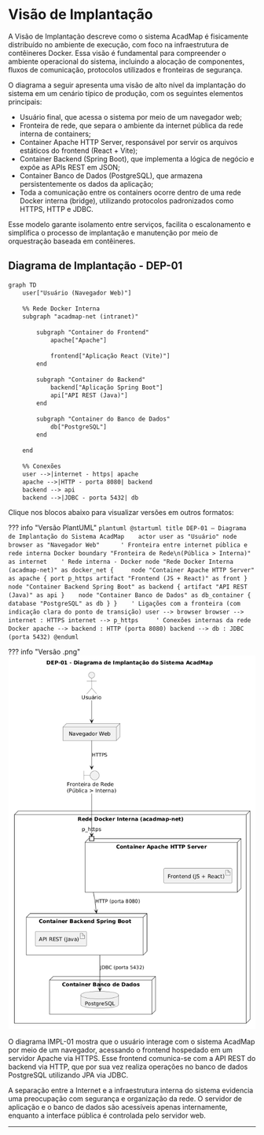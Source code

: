 # Visão de Implantação

A Visão de Implantação descreve como o sistema AcadMap é fisicamente distribuído no ambiente de execução, com foco na infraestrutura de contêineres Docker. Essa visão é fundamental para compreender o ambiente operacional do sistema, incluindo a alocação de componentes, fluxos de comunicação, protocolos utilizados e fronteiras de segurança.

O diagrama a seguir apresenta uma visão de alto nível da implantação do sistema em um cenário típico de produção, com os seguintes elementos principais:

* Usuário final, que acessa o sistema por meio de um navegador web;
* Fronteira de rede, que separa o ambiente da internet pública da rede interna de containers;
* Container Apache HTTP Server, responsável por servir os arquivos estáticos do frontend (React + Vite);
* Container Backend (Spring Boot), que implementa a lógica de negócio e expõe as APIs REST em JSON;
* Container Banco de Dados (PostgreSQL), que armazena persistentemente os dados da aplicação;
* Toda a comunicação entre os containers ocorre dentro de uma rede Docker interna (bridge), utilizando protocolos padronizados como HTTPS, HTTP e JDBC.

Esse modelo garante isolamento entre serviços, facilita o escalonamento e simplifica o processo de implantação e manutenção por meio de orquestração baseada em contêineres.

## Diagrama de Implantação - DEP-01

```mermaid
graph TD
    user["Usuário (Navegador Web)"]

    %% Rede Docker Interna
    subgraph "acadmap-net (intranet)"
        
        subgraph "Container do Frontend"
            apache["Apache"]
 
            frontend["Aplicação React (Vite)"]
        end

        subgraph "Container do Backend"
            backend["Aplicação Spring Boot"]
            api["API REST (Java)"]
        end

        subgraph "Container do Banco de Dados"
            db["PostgreSQL"]
        end

    end

    %% Conexões
    user -->|internet - https| apache
    apache -->|HTTP - porta 8080| backend
    backend --> api
    backend -->|JDBC - porta 5432| db
```

Clique nos blocos abaixo para visualizar versões em outros formatos:

??? info "Versão PlantUML"
    ```plantuml
        @startuml
        title DEP-01 – Diagrama de Implantação do Sistema AcadMap   
        actor user as "Usuário"
        node browser as "Navegador Web"     
        ' Fronteira entre internet pública e rede interna Docker
        boundary "Fronteira de Rede\n(Pública > Interna)" as internet   
        ' Rede interna - Docker
        node "Rede Docker Interna (acadmap-net)" as docker_net {    
        node "Container Apache HTTP Server" as apache {
        port p_https
        artifact "Frontend (JS + React)" as front
        }   
        node "Container Backend Spring Boot" as backend {
        artifact "API REST (Java)" as api
        }   
        node "Container Banco de Dados" as db_container {
        database "PostgreSQL" as db
        }
        }   
        ' Ligações com a fronteira (com indicação clara do ponto de transição)
        user --> browser
        browser --> internet : HTTPS
        internet --> p_https    
        ' Conexões internas da rede Docker
        apache --> backend : HTTP (porta 8080)
        backend --> db : JDBC (porta 5432)
        @enduml
    ```

??? info "Versão .png"
    ![DEP-01](../diagramas/deployment/DEP-01-alt.png)

O diagrama IMPL-01 mostra que o usuário interage com o sistema AcadMap por meio de um navegador, acessando o frontend hospedado em um servidor Apache via HTTPS. Esse frontend comunica-se com a API REST do backend via HTTP, que por sua vez realiza operações no banco de dados PostgreSQL utilizando JPA via JDBC.

A separação entre a Internet e a infraestrutura interna do sistema evidencia uma preocupação com segurança e organização da rede. O servidor de aplicação e o banco de dados são acessíveis apenas internamente, enquanto a interface pública é controlada pelo servidor web.

---
